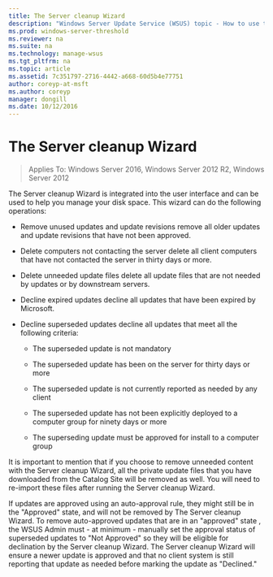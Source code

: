 ```yaml
---
title: The Server cleanup Wizard
description: "Windows Server Update Service (WSUS) topic - How to use the Server cleanup Wizard to manage disk space"
ms.prod: windows-server-threshold
ms.reviewer: na
ms.suite: na
ms.technology: manage-wsus
ms.tgt_pltfrm: na
ms.topic: article
ms.assetid: 7c351797-2716-4442-a668-60d5b4e77751
author: coreyp-at-msft
ms.author: coreyp
manager: dongill
ms.date: 10/12/2016
---
```

# The Server cleanup Wizard

>Applies To: Windows Server 2016, Windows Server 2012 R2, Windows Server 2012

The Server cleanup Wizard is integrated into the user interface and can be used to help you manage your disk space. This wizard can do the following operations:

-   Remove unused updates and update revisions remove all older updates and update revisions that have not been approved.

-   Delete computers not contacting the server delete all client computers that have not contacted the server in thirty days or more.

-   Delete unneeded update files delete all update files that are not needed by updates or by downstream servers.

-   Decline expired updates decline all updates that have been expired by Microsoft.

-   Decline superseded updates decline all updates that meet all the following criteria:

    -   The superseded update is not mandatory

    -   The superseded update has been on the server for thirty days or more

    -   The superseded update is not currently reported as needed by any client

    -   The superseded update has not been explicitly deployed to a computer group for ninety days or more

    -   The superseding update must be approved for install to a computer group

It is important to mention that if you choose to remove unneeded content with the Server cleanup Wizard, all the private update files that you have downloaded from the Catalog Site will be removed as well. You will need to re-import these files after running the Server cleanup Wizard.

If updates are approved using an auto-approval rule, they might still be in the "Approved" state, and will not be removed by The Server cleanup Wizard. To remove auto-approved updates that are in an "approved" state , the WSUS Admin must - at minimum - manually set the approval status of superseded updates to "Not Approved" so they will be eligible for declination by the Server cleanup Wizard. The Server cleanup Wizard will ensure a newer update is approved and that no client system is still reporting that update as needed before marking the update as "Declined."




